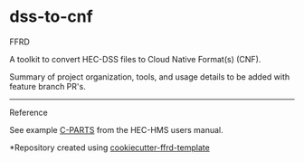 dss-to-cnf
==============================

FFRD

A toolkit to convert HEC-DSS files to Cloud Native Format(s) (CNF).

Summary of project organization, tools, and usage details to be added with feature branch PR's.

---
Reference

See example [C-PARTS](https://www.hec.usace.army.mil/confluence/hmsdocs/hmsum/latest/data-storage-in-hec-dss/descriptors) from the HEC-HMS users manual.

*Repository created using [cookiecutter-ffrd-template](https://github.com/fema-ffrd/cookiecutter-ffrd-template)